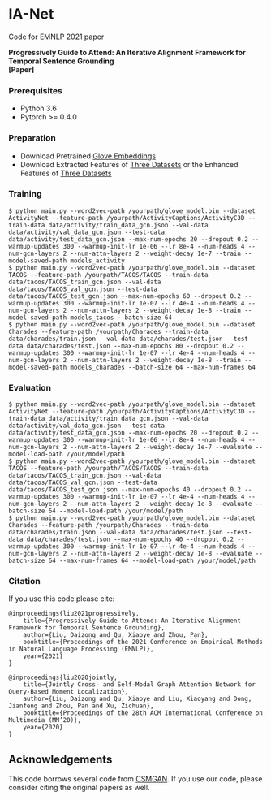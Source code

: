# IA-Net
Code for EMNLP 2021 paper

**Progressively Guide to Attend: An Iterative Alignment Framework for Temporal Sentence Grounding** <br />
**[Paper]** <br />


### Prerequisites
* Python 3.6
* Pytorch >= 0.4.0

### Preparation
* Download Pretrained [Glove Embeddings](http://nlp.stanford.edu/data/glove.840B.300d.zip)
* Download Extracted Features of [Three Datasets](https://github.com/liudaizong/CSMGAN) or the Enhanced Features of [Three Datasets](https://app.box.com/s/h0sxa5klco6qve5ahnz50ly2nksmuedw)

### Training
    $ python main.py --word2vec-path /yourpath/glove_model.bin --dataset ActivityNet --feature-path /yourpath/ActivityCaptions/ActivityC3D --train-data data/activity/train_data_gcn.json --val-data data/activity/val_data_gcn.json --test-data data/activity/test_data_gcn.json --max-num-epochs 20 --dropout 0.2 --warmup-updates 300 --warmup-init-lr 1e-06 --lr 8e-4 --num-heads 4 --num-gcn-layers 2 --num-attn-layers 2 --weight-decay 1e-7 --train --model-saved-path models_activity
    $ python main.py --word2vec-path /yourpath/glove_model.bin --dataset TACOS --feature-path /yourpath/TACOS/TACOS --train-data data/tacos/TACOS_train_gcn.json --val-data data/tacos/TACOS_val_gcn.json --test-data data/tacos/TACOS_test_gcn.json --max-num-epochs 60 --dropout 0.2 --warmup-updates 300 --warmup-init-lr 1e-07 --lr 4e-4 --num-heads 4 --num-gcn-layers 2 --num-attn-layers 2 --weight-decay 1e-8 --train --model-saved-path models_tacos --batch-size 64
    $ python main.py --word2vec-path /yourpath/glove_model.bin --dataset Charades --feature-path /yourpath/Charades --train-data data/charades/train.json --val-data data/charades/test.json --test-data data/charades/test.json --max-num-epochs 80 --dropout 0.2 --warmup-updates 300 --warmup-init-lr 1e-07 --lr 4e-4 --num-heads 4 --num-gcn-layers 2 --num-attn-layers 2 --weight-decay 1e-8 --train --model-saved-path models_charades --batch-size 64 --max-num-frames 64

### Evaluation
    $ python main.py --word2vec-path /yourpath/glove_model.bin --dataset ActivityNet --feature-path /yourpath/ActivityCaptions/ActivityC3D --train-data data/activity/train_data_gcn.json --val-data data/activity/val_data_gcn.json --test-data data/activity/test_data_gcn.json --max-num-epochs 20 --dropout 0.2 --warmup-updates 300 --warmup-init-lr 1e-06 --lr 8e-4 --num-heads 4 --num-gcn-layers 2 --num-attn-layers 2 --weight-decay 1e-7 --evaluate --model-load-path /your/model/path
    $ python main.py --word2vec-path /yourpath/glove_model.bin --dataset TACOS --feature-path /yourpath/TACOS/TACOS --train-data data/tacos/TACOS_train_gcn.json --val-data data/tacos/TACOS_val_gcn.json --test-data data/tacos/TACOS_test_gcn.json --max-num-epochs 40 --dropout 0.2 --warmup-updates 300 --warmup-init-lr 1e-07 --lr 4e-4 --num-heads 4 --num-gcn-layers 2 --num-attn-layers 2 --weight-decay 1e-8 --evaluate --batch-size 64 --model-load-path /your/model/path
    $ python main.py --word2vec-path /yourpath/glove_model.bin --dataset Charades --feature-path /yourpath/Charades --train-data data/charades/train.json --val-data data/charades/test.json --test-data data/charades/test.json --max-num-epochs 40 --dropout 0.2 --warmup-updates 300 --warmup-init-lr 1e-07 --lr 4e-4 --num-heads 4 --num-gcn-layers 2 --num-attn-layers 2 --weight-decay 1e-8 --evaluate --batch-size 64 --max-num-frames 64 --model-load-path /your/model/path

### Citation
If you use this code please cite:

```
@inproceedings{liu2021progressively,
    title={Progressively Guide to Attend: An Iterative Alignment Framework for Temporal Sentence Grounding},
    author={Liu, Daizong and Qu, Xiaoye and Zhou, Pan},
    booktitle={Proceedings of the 2021 Conference on Empirical Methods in Natural Language Processing (EMNLP)},
    year={2021}
}

@inproceedings{liu2020jointly,
    title={Jointly Cross- and Self-Modal Graph Attention Network for Query-Based Moment Localization},
    author={Liu, Daizong and Qu, Xiaoye and Liu, Xiaoyang and Dong, Jianfeng and Zhou, Pan and Xu, Zichuan},
    booktitle={Proceedings of the 28th ACM International Conference on Multimedia (MM’20)},
    year={2020}
}
```

## Acknowledgements
This code borrows several code from [CSMGAN](https://github.com/liudaizong/CSMGAN). If you use our code, please consider citing the original papers as well.